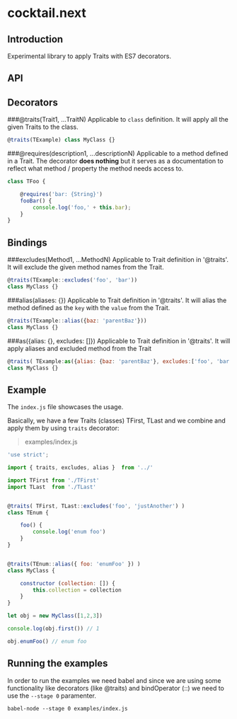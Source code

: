 # cocktail.next

## Introduction
Experimental library to apply Traits with ES7 decorators.

## API

## Decorators

###@traits(Trait1, ...TraitN)
Applicable to `class` definition. It will apply all the given Traits to the class.

```js
@traits(TExample) class MyClass {}
```

###@requires(description1, ...descriptionN)
Applicable to a method defined in a Trait. The decorator **does nothing** but it serves as a documentation to reflect what method / property the method needs access to.

```js
class TFoo {

    @requires('bar: {String}')
    fooBar() {
        console.log('foo,' + this.bar);
    }
}
```


## Bindings

###excludes(Method1, ...MethodN)
Applicable to Trait definition in '@traits'. It will exclude the given method names from the Trait.

```js
@traits(TExample::excludes('foo', 'bar')) 
class MyClass {}
```

###alias(aliases: {})
Applicable to Trait definition in '@traits'. It will alias the method defined as the `key` with the `value` from the Trait.

```js
@traits(TExample::alias({baz: 'parentBaz'}))
class MyClass {}
```

###as({alias: {}, excludes: []})
Applicable to Trait definition in '@traits'. It will apply aliases and excluded method from the Trait

```js
@traits( TExample:as({alias: {baz: 'parentBaz'}, excludes:['foo', 'bar'] }) )
class MyClass {}
```



## Example
The `index.js` file showcases the usage. 

Basically, we have a few Traits (classes) TFirst, TLast and we combine and apply them by using `traits` decorator:

>examples/index.js

```js
'use strict';

import { traits, excludes, alias }  from '../'

import TFirst from './TFirst'
import TLast  from './TLast'


@traits( TFirst, TLast::excludes('foo', 'justAnother') )
class TEnum {

    foo() {
        console.log('enum foo')
    }
}


@traits(TEnum::alias({ foo: 'enumFoo' }) )
class MyClass {

    constructor (collection: []) {
        this.collection = collection
    }
}

let obj = new MyClass([1,2,3])

console.log(obj.first()) // 1

obj.enumFoo() // enum foo

```


## Running the examples

In order to run the examples we need babel and since we are using some functionality like decorators (like @traits) and bindOperator (::) we need to use the `--stage 0` paramenter.


```
babel-node --stage 0 examples/index.js
```


